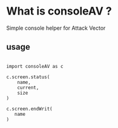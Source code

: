 # What is consoleAV ?

Simple console helper for Attack Vector

## usage

```python3

import consoleAV as c

c.screen.status(
    name,
    current,
    size
)

c.screen.endWrit(
   name
)


```

